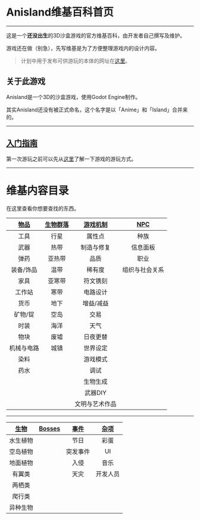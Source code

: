 # Anisland维基百科首页

---

这是一个**还没出生**的3D沙盒游戏的官方维基百科，由开发者自己撰写及维护。

游戏还在做（别急），先写维基是为了方便整理游戏内的设计内容。

> 计划中用于发布可供游玩的本体的网址在[这里](https://github.com/6bir/Anisland)。

## 关于此游戏

Anisland是一个3D的沙盒游戏，使用Godot Engine制作。

其实Anisland还没有被正式命名，这个名字是以「Anime」和「Island」合并来的。



---

##  [入门指南](guide\README.md)

第一次游玩之前可以先从[这里](guide\README.md)了解一下游戏的游玩方式。

---

# 维基内容目录

在这里查看你想要查找的东西。

| [物品](items\README.md) | [生物群落](biomes\README.md) | [游戏机制](game-mechanics\README.md) | [NPC](NPCs\README.md) |
| :---------------------: | :--------------------------: | :----------------------------------: | :-------------------: |
|          工具           |             行星             |                属性点                |         种族          |
|          武器           |             热带             |              制造与修复              |       信息面板        |
|          弹药           |            亚热带            |                 品质                 |         职业          |
|        装备/饰品        |             温带             |                稀有度                |    组织与社会关系     |
|          家具           |            亚寒带            |               符文镌刻               |                       |
|         工作站          |             寒带             |               电路设计               |                       |
|          货币           |             地下             |              增益/减益               |                       |
|         矿物/锭         |             空岛             |                 交易                 |                       |
|          时装           |             海洋             |                 天气                 |                       |
|          物块           |             废墟             |               日夜更替               |                       |
|       机械与电路        |             城镇             |               世界设定               |                       |
|          染料           |                              |               游戏模式               |                       |
|          药水           |                              |                 调试                 |                       |
|                         |                              |               生物生成               |                       |
|                         |                              |               武器DIY                |                       |
|                         |                              |            文明与艺术作品            |                       |

---

| [生物](creatures\README.md) | [Bosses](bosses\README.md) | [事件](events\README.md) | [杂项](miscellaneous\README.md) |
| :-------------------------: | :------------------------: | :----------------------: | :-----------------------------: |
|          水生植物           |                            |           节日           |              彩蛋               |
|          空岛植物           |                            |         突发事件         |               UI                |
|          地面植物           |                            |           入侵           |              音乐               |
|           有翼类            |                            |           天灾           |            开发人员             |
|           两栖类            |                            |                          |                                 |
|           爬行类            |                            |                          |                                 |
|          异种生物           |                            |                          |                                 |

